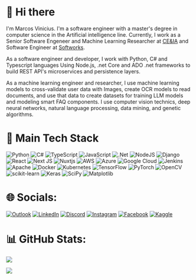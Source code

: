 # 👋 Hi there

I'm Marcos Vinicius. I'm a software engineer with a master's degree in computer science in the Artificial intelligence line. Currently, I work as a Senior Software Engeneer and Machine Learning Researcher at [CE&IA](https://github.com/ceia) and Software Engineer at [Softworks](https://www.softworks.com/).

As a software engineer and developer, I work with Python, C# and Typescript languages Using Node.js, .net Core and ADO .net frameworks to build REST API's microservices and persistence layers.

As a machine learning engineer and researcher, I use machine learning models to cross-validate user data with Images, create OCR models to read documents, and use that data to create datasets for training LLM models and modeling smart FAQ components. I use computer vision technics, deep neural networks, natural language processing, data mining, and genetic algorithms.

# 🚀 Main Tech Stack
![Python](https://img.shields.io/badge/python-3670A0?style=for-the-badge&logo=python&logoColor=ffdd54)
![C#](https://img.shields.io/badge/c%23-%23239120.svg?style=for-the-badge&logo=c-sharp&logoColor=white)
![TypeScript](https://img.shields.io/badge/typescript-%23007ACC.svg?style=for-the-badge&logo=typescript&logoColor=white)
![JavaScript](https://img.shields.io/badge/javascript-%23323330.svg?style=for-the-badge&logo=javascript&logoColor=%23F7DF1E)
![.Net](https://img.shields.io/badge/.NET-5C2D91?style=for-the-badge&logo=.net&logoColor=white)
![NodeJS](https://img.shields.io/badge/node.js-6DA55F?style=for-the-badge&logo=node.js&logoColor=white)
![Django](https://img.shields.io/badge/django-%23092E20.svg?style=for-the-badge&logo=django&logoColor=white)
![React](https://img.shields.io/badge/react-%2320232a.svg?style=for-the-badge&logo=react&logoColor=%2361DAFB)
![Next JS](https://img.shields.io/badge/Next-black?style=for-the-badge&logo=next.js&logoColor=white)
![Nuxtjs](https://img.shields.io/badge/Nuxt-002E3B?style=for-the-badge&logo=nuxtdotjs&logoColor=#00DC82)
![AWS](https://img.shields.io/badge/AWS-%23FF9900.svg?style=for-the-badge&logo=amazon-aws&logoColor=white)
![Azure](https://img.shields.io/badge/azure-%230072C6.svg?style=for-the-badge&logo=microsoftazure&logoColor=white)
![Google Cloud](https://img.shields.io/badge/GoogleCloud-%234285F4.svg?style=for-the-badge&logo=google-cloud&logoColor=white)
![Jenkins](https://img.shields.io/badge/jenkins-%232C5263.svg?style=for-the-badge&logo=jenkins&logoColor=white)
![Apache](https://img.shields.io/badge/apache-%23D42029.svg?style=for-the-badge&logo=apache&logoColor=white)
![Docker](https://img.shields.io/badge/docker-%230db7ed.svg?style=for-the-badge&logo=docker&logoColor=white)
![Kubernetes](https://img.shields.io/badge/kubernetes-%23326ce5.svg?style=for-the-badge&logo=kubernetes&logoColor=white)
![TensorFlow](https://img.shields.io/badge/TensorFlow-%23FF6F00.svg?style=for-the-badge&logo=TensorFlow&logoColor=white)
![PyTorch](https://img.shields.io/badge/PyTorch-%23EE4C2C.svg?style=for-the-badge&logo=PyTorch&logoColor=white)
![OpenCV](https://img.shields.io/badge/opencv-%23white.svg?style=for-the-badge&logo=opencv&logoColor=white)
![scikit-learn](https://img.shields.io/badge/scikit--learn-%23F7931E.svg?style=for-the-badge&logo=scikit-learn&logoColor=white)
![Keras](https://img.shields.io/badge/Keras-%23D00000.svg?style=for-the-badge&logo=Keras&logoColor=white)
![SciPy](https://img.shields.io/badge/SciPy-%230C55A5.svg?style=for-the-badge&logo=scipy&logoColor=%white)
![Matplotlib](https://img.shields.io/badge/Matplotlib-%23ffffff.svg?style=for-the-badge&logo=Matplotlib&logoColor=black)

# 🌐 Socials:
[![Outlook](https://img.shields.io/badge/Email-0078D4?style=for-the-badge&logo=microsoft-outlook&logoColor=white)](mailto:marcos.v.silva@live.com)
[![LinkedIn](https://img.shields.io/badge/linkedin-%230077B5.svg?style=for-the-badge&logo=linkedin&logoColor=white)](https://www.linkedin.com/in/marcos-v-silva)
[![Discord](https://img.shields.io/badge/Discord-%235865F2.svg?style=for-the-badge&logo=discord&logoColor=white)](https://discord.com/users/758742162502058065)
[![Instagram](https://img.shields.io/badge/Instagram-%23E4405F.svg?style=for-the-badge&logo=Instagram&logoColor=white)](https://www.instagram.com/marcosvvsilva/)
[![Facebook](https://img.shields.io/badge/Facebook-%231877F2.svg?style=for-the-badge&logo=Facebook&logoColor=white)](https://www.facebook.com/marcos.vinicius.5454021/)
[![Kaggle](https://img.shields.io/badge/Kaggle-035a7d?style=for-the-badge&logo=kaggle&logoColor=white)](https://www.kaggle.com/marcosvsilva)

# 📊 GitHub Stats:
[![](https://github-readme-stats-wheat-two-53.vercel.app/api?username=marcosvsilva&include_all_commits=true&count_private=true&theme=neon&hide_border=false)](https://github.com/marcosvsilva)
<!--[![](https://github-readme-streak-stats.herokuapp.com/?user=marcosvsilva&theme=neon&hide_border=false)](https://github.com/marcosvsilva)-->
[![](https://github-readme-stats.vercel.app/api/top-langs/?username=marcosvsilva&hide=jupyter%20notebook,css,html,java,javascript&size_weight=0.7&count_weight=0.3&theme=neon&langs_count=5&hide_border=falset&layout=donut)](https://github.com/marcosvsilva)
